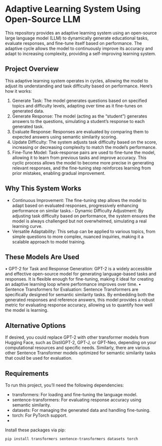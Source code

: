 # Adaptive Learning System Using Open-Source LLM
This repository provides an adaptive learning system using an open-source large language model
(LLM) to dynamically generate educational tasks, evaluate responses, and fine-tune itself based on
performance. The adaptive cycle allows the model to continuously improve its accuracy and adapt
to increasing complexity, providing a self-improving learning system.

## Project Overview
This adaptive learning system operates in cycles, allowing the model to adjust its understanding and
task difficulty based on performance. Here’s how it works:
1. Generate Task: The model generates questions based on specified topics and difficulty levels,
adapting over time as it fine-tunes on generated data.
2. Generate Response: The model (acting as the “student”) generates answers to the questions,
simulating a student’s response to each generated task.
3. Evaluate Response: Responses are evaluated by comparing them to expected answers using
semantic similarity scoring.
4. Update Difficulty: The system adjusts task difficulty based on the score, increasing or decreasing
complexity to match the model’s performance.
5. Fine-Tune Model: Task-response pairs are used to fine-tune the model, allowing it to learn from
previous tasks and improve accuracy.
This cyclic process allows the model to become more precise in generating relevant responses, and
the fine-tuning step reinforces learning from prior mistakes, enabling gradual improvement.

## Why This System Works
- Continuous Improvement: The fine-tuning step allows the model to adapt based on evaluated
responses, progressively enhancing performance on similar tasks.- Dynamic Difficulty Adjustment: By adjusting task difficulty based on performance, the system
ensures the model is always challenged but not overwhelmed, simulating a real learning curve.
- Versatile Adaptability: This setup can be applied to various topics, from simple questions to more
complex, nuanced inquiries, making it a scalable approach to model training.

## These Models Are Used
• GPT-2 for Task and Response Generation: GPT-2 is a widely accessible and effective
open-source model for generating language-based tasks and responses. It is flexible enough
for fine-tuning, making it ideal for creating an adaptive learning loop where performance
improves over time.
• Sentence Transformers for Evaluation: Sentence Transformers are specifically designed
for semantic similarity tasks. By embedding both the generated responses and reference
answers, this model provides a robust metric for evaluating response accuracy, allowing us
to quantify how well the model is learning.

## Alternative Options
If desired, you could replace GPT-2 with other transformer models from Hugging Face, such as
DistilGPT-2, GPT-J, or GPT-Neo, depending on your computational resources and specific needs.
Similarly, there are various other Sentence Transformer models optimized for semantic similarity
tasks that could be used for evaluation.

## Requirements
To run this project, you’ll need the following dependencies:
- transformers: For loading and fine-tuning the language model.
- sentence-transformers: For evaluating response accuracy using semantic similarity.
- datasets: For managing the generated data and handling fine-tuning.
- torch: For PyTorch support.
- 
Install these packages via pip:
```bash
pip install transformers sentence-transformers datasets torch


